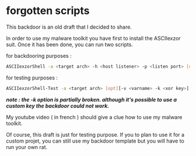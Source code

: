 # forgotten scripts

This backdoor is an old draft that I decided to share.

In order to use my malware toolkit you have first to install the ASCIIexzor suit. Once it has been done, you can run two scripts.

for backdooring purposes :
```bash
ASCIIexzorShell -a <target arch> -h <host listener> -p <listen port> [opt][-v <varname> -k <xor key>]
```
for testing purposes : 
```bash
ASCIIexzorShell-Test -a <target arch> [opt][-v <varname> -k <xor key>]
```

***note : the -k option is partially broken. although it's possible to use a custom key the backdoor could not work.***

My youtube video ( in french ) should give a clue how to use my malware toolkit. 

Of course, this draft is just for testing purpose. If you to plan to use it for a custom projet, you can still use my backdoor template but you will have to run your own rat. 
